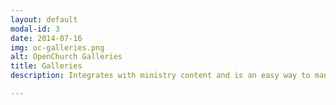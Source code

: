 ```yaml
---
layout: default
modal-id: 3
date: 2014-07-16
img: oc-galleries.png
alt: OpenChurch Galleries
title: Galleries
description: Integrates with ministry content and is an easy way to manage photo galleries. Galleries are displayed in a slideshow.

---
```

